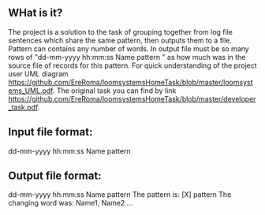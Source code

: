 WHat is it?
-----------
The project is a solution to the task of grouping together from log file sentences which share the same pattern,
then outputs them to a file. Pattern can contains any number of words. In output file must be so many rows of
"dd-mm-yyyy hh:mm:ss Name pattern " as how much was in the source file of records for this pattern. 
For quick understanding of the project user UML diagram https://github.com/EreRoma/loomsystemsHomeTask/blob/master/loomsystems_UML.pdf.
The original task you can find by link https://github.com/EreRoma/loomsystemsHomeTask/blob/master/developer_task.pdf.

Input file format:
------------------
dd-mm-yyyy hh:mm:ss Name pattern

Output file format:
-------------------
dd-mm-yyyy hh:mm:ss Name pattern 
The pattern is: [X] pattern
The changing word was: Name1, Name2 ...

